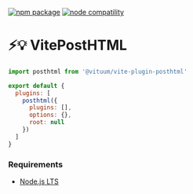<a href="https://npmjs.com/package/@vituum/vite-plugin-posthtml"><img src="https://img.shields.io/npm/v/@vituum/vite-plugin-posthtml.svg" alt="npm package"></a>
<a href="https://nodejs.org/en/about/releases/"><img src="https://img.shields.io/node/v/@vituum/vite-plugin-posthtml.svg" alt="node compatility"></a>

# ⚡️💡 VitePostHTML

```js
import posthtml from '@vituum/vite-plugin-posthtml'

export default {
  plugins: [
    posthtml({ 
      plugins: [],
      options: {},
      root: null
    })
  ]
}
```

### Requirements

- [Node.js LTS](https://nodejs.org/en/download/)
